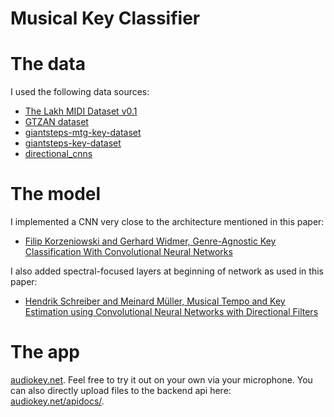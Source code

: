 # Musical Key Classifier

# The data
I used the following data sources:
-  <a href='https://colinraffel.com/projects/lmd/'>The Lakh MIDI Dataset v0.1</a>
- <a href='https://www.kaggle.com/andradaolteanu/gtzan-dataset-music-genre-classification'>GTZAN dataset</a>
- <a href='https://github.com/GiantSteps/giantsteps-mtg-key-dataset'>giantsteps-mtg-key-dataset</a>
- <a href='https://github.com/GiantSteps/giantsteps-key-dataset'>giantsteps-key-dataset</a>
- <a href='https://github.com/hendriks73/directional_cnns'>directional_cnns</a>

# The model
I implemented a CNN very close to the architecture mentioned in this paper:  
- <a href='https://arxiv.org/abs/1808.05340'>Filip Korzeniowski and Gerhard Widmer, Genre-Agnostic Key Classification With Convolutional Neural Networks</a>

I also added spectral-focused layers at beginning of network as used in this paper:
- <a href='http://smc2019.uma.es/articles/P1/P1_07_SMC2019_paper.pdf'>Hendrik Schreiber and Meinard Müller, Musical Tempo and Key Estimation using Convolutional Neural Networks with Directional Filters</a>

# The app

<a href="https://audiokey.net">audiokey.net</a>.  Feel free to try it out on your own via your microphone. You can also directly upload files to the backend api here: <a href="https://audiokey.net/apidocs/">audiokey.net/apidocs/</a>.
